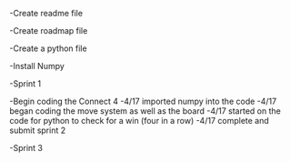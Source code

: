 -Create readme file

-Create roadmap file

-Create a python file

-Install Numpy

-Sprint 1

-Begin coding the Connect 4
-4/17 imported numpy into the code
-4/17 began coding the move system as well as the board
-4/17 started on the code for python to check for a win (four in a row)
-4/17 complete and submit sprint 2

-Sprint 3
